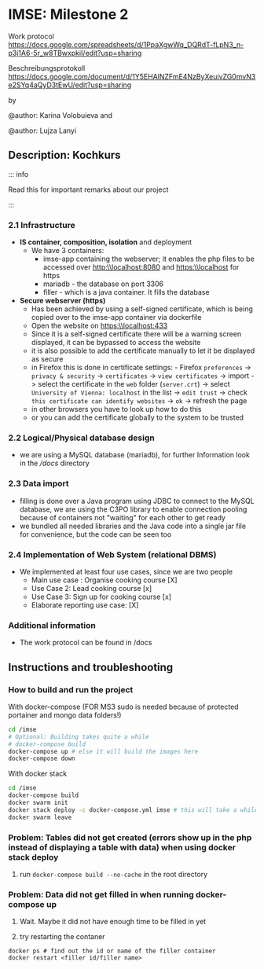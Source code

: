 # IMSE: Milestone 2

Work protocol
https://docs.google.com/spreadsheets/d/1PpaXgwWq_DQRdT-fLpN3_n-p3j1A6-5r_w8TBwxpkiI/edit?usp=sharing

Beschreibungsprotokoll
https://docs.google.com/document/d/1Y5EHAlNZFmE4NzByXeuivZG0mvN3e2SYq4aQyD3tEwU/edit?usp=sharing

by 

@author: Karina Volobuieva and 

@author: Lujza Lanyi

## Description: Kochkurs

::: info

Read this for important remarks about our project

:::

### 2.1 Infrastructure
- **IS container, composition, isolation**
and deployment
    - We have 3 containers:
        - imse-app containing the webserver; it enables the php files to be accessed over <http:\\localhost:8080> and <https:\\localhost> for https
        - mariadb - the database on port 3306
        - filler - which is a java container. It fills the database
- **Secure webserver (https)**
    - Has been achieved by using a self-signed certificate, which is being copied over to the imse-app container via dockerfile
    - Open the website on <https:\\localhost:433>
    - Since it is a self-signed certificate there will be a warning screen displayed, it can be bypassed to access the website
    - it is also possible to add the certificate manually to let it be displayed as secure
    - in Firefox this is done in certificate settings:
    		- Firefox `preferences` -> `privacy & security` -> `certificates` -> `view certificates` -> import -> select the certificate in the `web` folder (`server.crt`) -> select `University of Vienna: localhost` in the list -> `edit trust` -> check `this certificate can identify websites` -> `ok` -> refresh the page
    - in other browsers you have to look up how to do this
    - or you can add the certificate globally to the system to be trusted

### 2.2 Logical/Physical database design
- we are using a MySQL database (mariadb), for further Information look in the */docs* directory

### 2.3 Data import
- filling is done over a Java program using JDBC to connect to the MySQL database, we are using the C3PO library to enable connection pooling because of containers not "waiting" for each other to get ready
- we bundled all needed libraries and the Java code into a single jar file for convenience, but the code can be seen too
 
### 2.4 Implementation of Web System (relational DBMS)
- We implemented at least four use cases, since we are two people
    - Main use case : Organise cooking course [X]
    - Use Case 2: Lead cooking course [x]
    - Use Case 3: Sign up for cooking course [x]
    - Elaborate reporting use case: [X]

### Additional information
- The work protocol can be found in /docs

## Instructions and troubleshooting

### How to build and run the project

With docker-compose
(FOR MS3 sudo is needed because of protected portainer and mongo data folders!)

```bash
cd /imse
# Optional: Building takes quite a while
# docker-compose build
docker-compose up # else it will build the images here 
docker-compose down
```


With docker stack 

```bash
cd /imse
docker-compose build
docker swarm init
docker stack deploy -c docker-compose.yml imse # this will take a while too
docker swarm leave
```

### Problem: Tables did not get created (errors show up in the php instead of displaying a table with data) when using docker stack deploy

1. run `docker-compose build --no-cache` in the root directory

### Problem: Data did not get filled in when running docker-compose up

1. Wait. Maybe it did not have enough time to be filled in yet

2. try restarting the contaner 

```
docker ps # find out the id or name of the filler container
docker restart <filler id/filler name>
```
